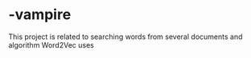 # -vampire
This project is related to searching words from several documents and algorithm Word2Vec uses
